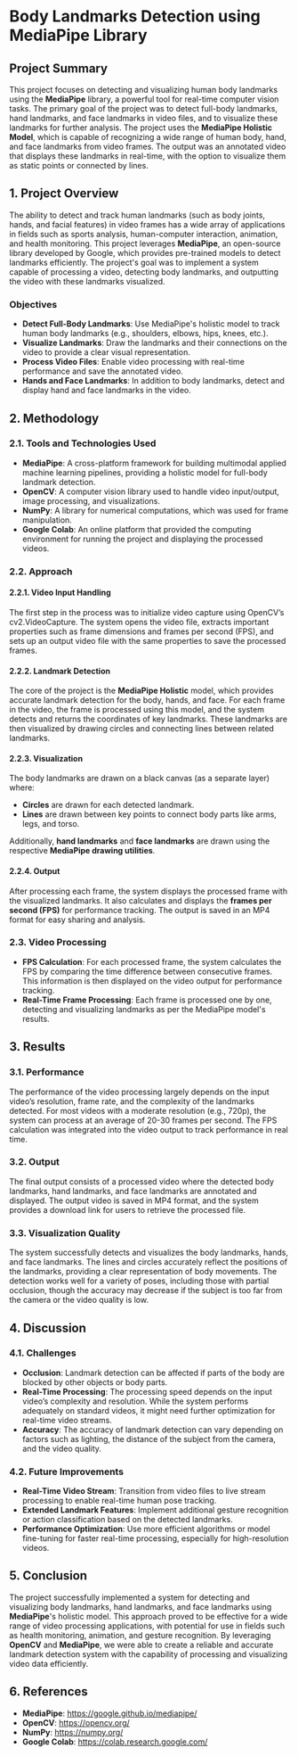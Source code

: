 # Body Landmarks Detection using MediaPipe Library

## Project Summary

This project focuses on detecting and visualizing human body landmarks using the **MediaPipe** library, a powerful tool for real-time computer vision tasks. The primary goal of the project was to detect full-body landmarks, hand landmarks, and face landmarks in video files, and to visualize these landmarks for further analysis. The project uses the **MediaPipe Holistic Model**, which is capable of recognizing a wide range of human body, hand, and face landmarks from video frames. The output was an annotated video that displays these landmarks in real-time, with the option to visualize them as static points or connected by lines.

## 1. Project Overview

The ability to detect and track human landmarks (such as body joints, hands, and facial features) in video frames has a wide array of applications in fields such as sports analysis, human-computer interaction, animation, and health monitoring. This project leverages **MediaPipe**, an open-source library developed by Google, which provides pre-trained models to detect landmarks efficiently. The project's goal was to implement a system capable of processing a video, detecting body landmarks, and outputting the video with these landmarks visualized.

### Objectives

- **Detect Full-Body Landmarks**: Use MediaPipe's holistic model to track human body landmarks (e.g., shoulders, elbows, hips, knees, etc.).
- **Visualize Landmarks**: Draw the landmarks and their connections on the video to provide a clear visual representation.
- **Process Video Files**: Enable video processing with real-time performance and save the annotated video.
- **Hands and Face Landmarks**: In addition to body landmarks, detect and display hand and face landmarks in the video.

## 2. Methodology

### 2.1. Tools and Technologies Used

- **MediaPipe**: A cross-platform framework for building multimodal applied machine learning pipelines, providing a holistic model for full-body landmark detection.
- **OpenCV**: A computer vision library used to handle video input/output, image processing, and visualizations.
- **NumPy**: A library for numerical computations, which was used for frame manipulation.
- **Google Colab**: An online platform that provided the computing environment for running the project and displaying the processed videos.

### 2.2. Approach

#### 2.2.1. Video Input Handling

The first step in the process was to initialize video capture using OpenCV’s cv2.VideoCapture. The system opens the video file, extracts important properties such as frame dimensions and frames per second (FPS), and sets up an output video file with the same properties to save the processed frames.

#### 2.2.2. Landmark Detection

The core of the project is the **MediaPipe Holistic** model, which provides accurate landmark detection for the body, hands, and face. For each frame in the video, the frame is processed using this model, and the system detects and returns the coordinates of key landmarks. These landmarks are then visualized by drawing circles and connecting lines between related landmarks.

#### 2.2.3. Visualization

The body landmarks are drawn on a black canvas (as a separate layer) where:
- **Circles** are drawn for each detected landmark.
- **Lines** are drawn between key points to connect body parts like arms, legs, and torso.

Additionally, **hand landmarks** and **face landmarks** are drawn using the respective **MediaPipe drawing utilities**.

#### 2.2.4. Output

After processing each frame, the system displays the processed frame with the visualized landmarks. It also calculates and displays the **frames per second (FPS)** for performance tracking. The output is saved in an MP4 format for easy sharing and analysis.

### 2.3. Video Processing

- **FPS Calculation**: For each processed frame, the system calculates the FPS by comparing the time difference between consecutive frames. This information is then displayed on the video output for performance tracking.
- **Real-Time Frame Processing**: Each frame is processed one by one, detecting and visualizing landmarks as per the MediaPipe model's results.

## 3. Results

### 3.1. Performance

The performance of the video processing largely depends on the input video’s resolution, frame rate, and the complexity of the landmarks detected. For most videos with a moderate resolution (e.g., 720p), the system can process at an average of 20-30 frames per second. The FPS calculation was integrated into the video output to track performance in real time.

### 3.2. Output

The final output consists of a processed video where the detected body landmarks, hand landmarks, and face landmarks are annotated and displayed. The output video is saved in MP4 format, and the system provides a download link for users to retrieve the processed file.

### 3.3. Visualization Quality

The system successfully detects and visualizes the body landmarks, hands, and face landmarks. The lines and circles accurately reflect the positions of the landmarks, providing a clear representation of body movements. The detection works well for a variety of poses, including those with partial occlusion, though the accuracy may decrease if the subject is too far from the camera or the video quality is low.

## 4. Discussion

### 4.1. Challenges

- **Occlusion**: Landmark detection can be affected if parts of the body are blocked by other objects or body parts.
- **Real-Time Processing**: The processing speed depends on the input video’s complexity and resolution. While the system performs adequately on standard videos, it might need further optimization for real-time video streams.
- **Accuracy**: The accuracy of landmark detection can vary depending on factors such as lighting, the distance of the subject from the camera, and the video quality.

### 4.2. Future Improvements

- **Real-Time Video Stream**: Transition from video files to live stream processing to enable real-time human pose tracking.
- **Extended Landmark Features**: Implement additional gesture recognition or action classification based on the detected landmarks.
- **Performance Optimization**: Use more efficient algorithms or model fine-tuning for faster real-time processing, especially for high-resolution videos.

## 5. Conclusion

The project successfully implemented a system for detecting and visualizing body landmarks, hand landmarks, and face landmarks using **MediaPipe**'s holistic model. This approach proved to be effective for a wide range of video processing applications, with potential for use in fields such as health monitoring, animation, and gesture recognition. By leveraging **OpenCV** and **MediaPipe**, we were able to create a reliable and accurate landmark detection system with the capability of processing and visualizing video data efficiently.

## 6. References

- **MediaPipe**: https://google.github.io/mediapipe/
- **OpenCV**: https://opencv.org/
- **NumPy**: https://numpy.org/
- **Google Colab**: https://colab.research.google.com/
